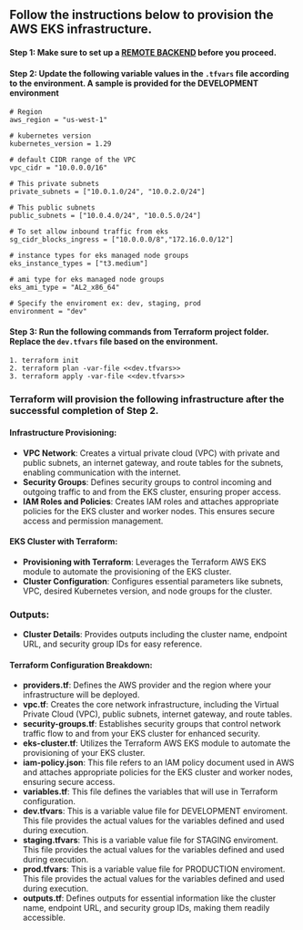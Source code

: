 ## Follow the instructions below to provision the AWS EKS infrastructure.

#### Step 1: Make sure to set up a [REMOTE BACKEND](/infra_as_code/1.aws_ias_rb-s3-db/README.md) before you proceed.

#### Step 2: Update the following variable values in the `.tfvars` file according to the environment. A sample is provided for the DEVELOPMENT environment 
    
    # Region
    aws_region = "us-west-1"

    # kubernetes version
    kubernetes_version = 1.29

    # default CIDR range of the VPC
    vpc_cidr = "10.0.0.0/16"

    # This private subnets
    private_subnets = ["10.0.1.0/24", "10.0.2.0/24"]

    # This public subnets
    public_subnets = ["10.0.4.0/24", "10.0.5.0/24"]

    # To set allow inbound traffic from eks
    sg_cidr_blocks_ingress = ["10.0.0.0/8","172.16.0.0/12"]

    # instance types for eks managed node groups
    eks_instance_types = ["t3.medium"]

    # ami type for eks managed node groups
    eks_ami_type = "AL2_x86_64"

    # Specify the enviroment ex: dev, staging, prod
    environment = "dev"
    

#### Step 3: Run the following commands from Terraform project folder. Replace the `dev.tfvars` file based on the environment.

  ````
  1. terraform init 
  2. terraform plan -var-file <<dev.tfvars>>
  3. terraform apply -var-file <<dev.tfvars>>
  ````
  

### Terraform will provision the following infrastructure after the successful completion of Step 2.
#### Infrastructure Provisioning:
- **VPC Network**: Creates a virtual private cloud (VPC) with private and public subnets, an internet gateway, and route tables for the subnets, enabling communication with the internet.
- **Security Groups**: Defines security groups to control incoming and outgoing traffic to and from the EKS cluster, ensuring proper access.
- **IAM Roles and Policies**: Creates IAM roles and attaches appropriate policies for the EKS cluster and worker nodes. This ensures secure access and permission management.

#### EKS Cluster with Terraform:
- **Provisioning with Terraform**: Leverages the Terraform AWS EKS module to automate the provisioning of the EKS cluster.
- **Cluster Configuration**: Configures essential parameters like subnets, VPC, desired Kubernetes version, and node groups for the cluster.

### Outputs:
- **Cluster Details**: Provides outputs including the cluster name, endpoint URL, and security group IDs for easy reference.


#### Terraform Configuration Breakdown:
- **providers.tf**: Defines the AWS provider and the region where your infrastructure will be deployed.
- **vpc.tf**: Creates the core network infrastructure, including the Virtual Private Cloud (VPC), public subnets, internet gateway, and route tables.
- **security-groups.tf**: Establishes security groups that control network traffic flow to and from your EKS cluster for enhanced security.
- **eks-cluster.tf**: Utilizes the Terraform AWS EKS module to automate the provisioning of your EKS cluster.
- **iam-policy.json**: This file refers to an IAM policy document used in AWS and attaches appropriate policies for the EKS cluster and worker nodes, ensuring secure access.
- **variables.tf**: This file defines the variables that will use in Terraform configuration.
- **dev.tfvars**: This is a variable value file for DEVELOPMENT enviroment. This file provides the actual values for the variables defined and used during execution.
- **staging.tfvars**: This is a variable value file for STAGING enviroment. This file provides the actual values for the variables defined and used during execution.
- **prod.tfvars**: This is a variable value file for PRODUCTION enviroment. This file provides the actual values for the variables defined and used during execution.
- **outputs.tf**: Defines outputs for essential information like the cluster name, endpoint URL, and security group IDs, making them readily accessible.

